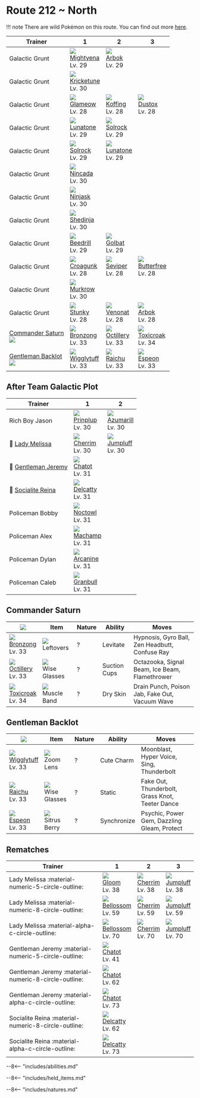 # Route 212 ~ North

!!! note
    There are wild Pokémon on this route. You can find out more [here](../../wild_pokemon/route_212__north/).


Trainer                               | 1                                  | 2                                 | 3
---                                   | ---                                | ---                               | ---
Galactic Grunt                        | ![][262]<br>[Mightyena]<br>Lv. 29  | ![][024]<br>[Arbok]<br>Lv. 29     | &nbsp;
Galactic Grunt                        | ![][402]<br>[Kricketune]<br>Lv. 30 | &nbsp;                            | &nbsp;
Galactic Grunt                        | ![][431]<br>[Glameow]<br>Lv. 28    | ![][109]<br>[Koffing]<br>Lv. 28   | ![][269]<br>[Dustox]<br>Lv. 28
Galactic Grunt                        | ![][337]<br>[Lunatone]<br>Lv. 29   | ![][338]<br>[Solrock]<br>Lv. 29   | &nbsp;
Galactic Grunt                        | ![][338]<br>[Solrock]<br>Lv. 29    | ![][337]<br>[Lunatone]<br>Lv. 29  | &nbsp;
Galactic Grunt                        | ![][290]<br>[Nincada]<br>Lv. 30    | &nbsp;                            | &nbsp;
Galactic Grunt                        | ![][291]<br>[Ninjask]<br>Lv. 30    | &nbsp;                            | &nbsp;
Galactic Grunt                        | ![][292]<br>[Shedinja]<br>Lv. 30   | &nbsp;                            | &nbsp;
Galactic Grunt                        | ![][015]<br>[Beedrill]<br>Lv. 29   | ![][042]<br>[Golbat]<br>Lv. 29    | &nbsp;
Galactic Grunt                        | ![][453]<br>[Croagunk]<br>Lv. 28   | ![][336]<br>[Seviper]<br>Lv. 28   | ![][012]<br>[Butterfree]<br>Lv. 28
Galactic Grunt                        | ![][198]<br>[Murkrow]<br>Lv. 30    | &nbsp;                            | &nbsp;
Galactic Grunt                        | ![][434]<br>[Stunky]<br>Lv. 28     | ![][048]<br>[Venonat]<br>Lv. 28   | ![][024]<br>[Arbok]<br>Lv. 28
[Commander Saturn]<br>![][saturn]     | ![][437]<br>[Bronzong]<br>Lv. 33   | ![][224]<br>[Octillery]<br>Lv. 33 | ![][454]<br>[Toxicroak]<br>Lv. 34
[Gentleman Backlot]<br>![][gentleman] | ![][040]<br>[Wigglytuff]<br>Lv. 33 | ![][026]<br>[Raichu]<br>Lv. 33    | ![][196]<br>[Espeon]<br>Lv. 33

## After Team Galactic Plot

Trainer                                 | 1                                | 2
---                                     | ---                              | ---
Rich Boy Jason                          | ![][394]<br>[Prinplup]<br>Lv. 30 | ![][184]<br>[Azumarill]<br>Lv. 30
:repeat: [Lady Melissa](#rematches)     | ![][421]<br>[Cherrim]<br>Lv. 30  | ![][189]<br>[Jumpluff]<br>Lv. 30
:repeat: [Gentleman Jeremy](#rematches) | ![][441]<br>[Chatot]<br>Lv. 31   | &nbsp;
:repeat: [Socialite Reina](#rematches)  | ![][301]<br>[Delcatty]<br>Lv. 31 | &nbsp;
Policeman Bobby                         | ![][164]<br>[Noctowl]<br>Lv. 31  | &nbsp;
Policeman Alex                          | ![][068]<br>[Machamp]<br>Lv. 31  | &nbsp;
Policeman Dylan                         | ![][059]<br>[Arcanine]<br>Lv. 31 | &nbsp;
Policeman Caleb                         | ![][210]<br>[Granbull]<br>Lv. 31 | &nbsp;

## Commander Saturn

![][saturn]                       | Item                              | Nature | Ability      | Moves
---                               | ---                               | ---    | ---          | ---
![][437]<br>[Bronzong]<br>Lv. 33  | ![][leftovers]<br>Leftovers       | ?      | Levitate     | Hypnosis, Gyro Ball, Zen Headbutt, Confuse Ray
![][224]<br>[Octillery]<br>Lv. 33 | ![][wise-glasses]<br>Wise Glasses | ?      | Suction Cups | Octazooka, Signal Beam, Ice Beam, Flamethrower
![][454]<br>[Toxicroak]<br>Lv. 34 | ![][muscle-band]<br>Muscle Band   | ?      | Dry Skin     | Drain Punch, Poison Jab, Fake Out, Vacuum Wave

## Gentleman Backlot

![][gentleman]                     | Item                              | Nature | Ability     | Moves
---                                | ---                               | ---    | ---         | ---
![][040]<br>[Wigglytuff]<br>Lv. 33 | ![][zoom-lens]<br>Zoom Lens       | ?      | Cute Charm  | Moonblast, Hyper Voice, Sing, Thunderbolt
![][026]<br>[Raichu]<br>Lv. 33     | ![][wise-glasses]<br>Wise Glasses | ?      | Static      | Fake Out, Thunderbolt, Grass Knot, Teeter Dance
![][196]<br>[Espeon]<br>Lv. 33     | ![][sitrus-berry]<br>Sitrus Berry | ?      | Synchronize | Psychic, Power Gem, Dazzling Gleam, Protect

## Rematches

Trainer                                              | 1                                 | 2                               | 3
---                                                  | ---                               | ---                             | ---
Lady Melissa :material-numeric-5-circle-outline:     | ![][044]<br>[Gloom]<br>Lv. 38     | ![][421]<br>[Cherrim]<br>Lv. 38 | ![][189]<br>[Jumpluff]<br>Lv. 38
Lady Melissa :material-numeric-8-circle-outline:     | ![][182]<br>[Bellossom]<br>Lv. 59 | ![][421]<br>[Cherrim]<br>Lv. 59 | ![][189]<br>[Jumpluff]<br>Lv. 59
Lady Melissa :material-alpha-c-circle-outline:       | ![][182]<br>[Bellossom]<br>Lv. 70 | ![][421]<br>[Cherrim]<br>Lv. 70 | ![][189]<br>[Jumpluff]<br>Lv. 70
Gentleman Jeremy :material-numeric-5-circle-outline: | ![][441]<br>[Chatot]<br>Lv. 41    | &nbsp;                          | &nbsp;
Gentleman Jeremy :material-numeric-8-circle-outline: | ![][441]<br>[Chatot]<br>Lv. 62    | &nbsp;                          | &nbsp;
Gentleman Jeremy :material-alpha-c-circle-outline:   | ![][441]<br>[Chatot]<br>Lv. 73    | &nbsp;                          | &nbsp;
Socialite Reina :material-numeric-8-circle-outline:  | ![][301]<br>[Delcatty]<br>Lv. 62  | &nbsp;                          | &nbsp;
Socialite Reina :material-alpha-c-circle-outline:    | ![][301]<br>[Delcatty]<br>Lv. 73  | &nbsp;                          | &nbsp;


--8<-- "includes/abilities.md"

--8<-- "includes/held_items.md"

--8<-- "includes/natures.md"

[Commander Saturn]: #commander-saturn
[Gentleman Backlot]: #gentleman-backlot
[Butterfree]: ../../pokemon_changes/012/
[Beedrill]: ../../pokemon_changes/015/
[Arbok]: ../../pokemon_changes/024/
[Raichu]: ../../pokemon_changes/026/
[Wigglytuff]: ../../pokemon_changes/040/
[Golbat]: ../../pokemon_changes/042/
[Gloom]: ../../pokemon_changes/044/
[Venonat]: ../../pokemon_changes/048/
[Arcanine]: ../../pokemon_changes/059/
[Machamp]: ../../pokemon_changes/068/
[Koffing]: ../../pokemon_changes/109/
[Noctowl]: ../../pokemon_changes/164/
[Bellossom]: ../../pokemon_changes/182/
[Azumarill]: ../../pokemon_changes/184/
[Jumpluff]: ../../pokemon_changes/189/
[Espeon]: ../../pokemon_changes/196/
[Murkrow]: ../../pokemon_changes/198/
[Granbull]: ../../pokemon_changes/210/
[Octillery]: ../../pokemon_changes/224/
[Mightyena]: ../../pokemon_changes/262/
[Dustox]: ../../pokemon_changes/269/
[Nincada]: ../../pokemon_changes/290/
[Ninjask]: ../../pokemon_changes/291/
[Shedinja]: ../../pokemon_changes/292/
[Delcatty]: ../../pokemon_changes/301/
[Seviper]: ../../pokemon_changes/336/
[Lunatone]: ../../pokemon_changes/337/
[Solrock]: ../../pokemon_changes/338/
[Prinplup]: ../../pokemon_changes/394/
[Kricketune]: ../../pokemon_changes/402/
[Cherrim]: ../../pokemon_changes/421/
[Glameow]: ../../pokemon_changes/431/
[Stunky]: ../../pokemon_changes/434/
[Bronzong]: ../../pokemon_changes/437/
[Chatot]: ../../pokemon_changes/441/
[Croagunk]: ../../pokemon_changes/453/
[Toxicroak]: ../../pokemon_changes/454/
[leftovers]: ../img/items/leftovers.png
[muscle-band]: ../img/items/muscle-band.png
[sitrus-berry]: ../img/items/sitrus-berry.png
[wise-glasses]: ../img/items/wise-glasses.png
[zoom-lens]: ../img/items/zoom-lens.png
[012]: ../img/pokemon/012.png
[015]: ../img/pokemon/015.png
[024]: ../img/pokemon/024.png
[026]: ../img/pokemon/026.png
[040]: ../img/pokemon/040.png
[042]: ../img/pokemon/042.png
[044]: ../img/pokemon/044.png
[048]: ../img/pokemon/048.png
[059]: ../img/pokemon/059.png
[068]: ../img/pokemon/068.png
[109]: ../img/pokemon/109.png
[164]: ../img/pokemon/164.png
[182]: ../img/pokemon/182.png
[184]: ../img/pokemon/184.png
[189]: ../img/pokemon/189.png
[196]: ../img/pokemon/196.png
[198]: ../img/pokemon/198.png
[210]: ../img/pokemon/210.png
[224]: ../img/pokemon/224.png
[262]: ../img/pokemon/262.png
[269]: ../img/pokemon/269.png
[290]: ../img/pokemon/290.png
[291]: ../img/pokemon/291.png
[292]: ../img/pokemon/292.png
[301]: ../img/pokemon/301.png
[336]: ../img/pokemon/336.png
[337]: ../img/pokemon/337.png
[338]: ../img/pokemon/338.png
[394]: ../img/pokemon/394.png
[402]: ../img/pokemon/402.png
[421]: ../img/pokemon/421.png
[431]: ../img/pokemon/431.png
[434]: ../img/pokemon/434.png
[437]: ../img/pokemon/437.png
[441]: ../img/pokemon/441.png
[453]: ../img/pokemon/453.png
[454]: ../img/pokemon/454.png
[saturn]: ../img/trainer/saturn.png
[gentleman]: ../img/trainer/gentleman.png
